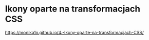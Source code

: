 # Ikony oparte na transformacjach CSS
https://monika1n.github.io/4.-Ikony-oparte-na-transformacjach-CSS/
